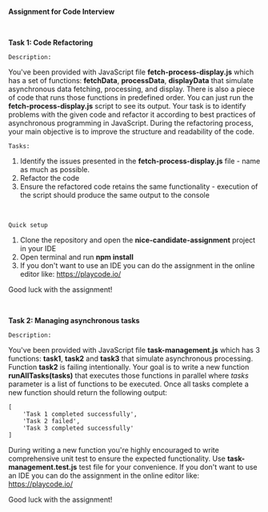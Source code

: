 **Assignment for Code Interview**

&nbsp;
&nbsp;


**Task 1: Code Refactoring**

    Description:
You've been provided with JavaScript file **fetch-process-display.js** which has a set of functions: **fetchData**, **processData**, **displayData**
that simulate asynchronous data fetching, processing, and display. There is also a piece of code that runs those functions in predefined order.
You can just run the **fetch-process-display.js** script to see its output.
Your task is to identify problems with the given code and refactor it according to best practices of asynchronous programming in JavaScript.
During the refactoring process, your main objective is to improve the structure and readability of the code.

    Tasks:
1. Identify the issues presented in the **fetch-process-display.js** file - name as much as possible.
2. Refactor the code
3. Ensure the refactored code retains the same functionality - execution of the script should produce the same output to the console

&nbsp;

    Quick setup
1. Clone the repository and open the **nice-candidate-assignment** project in your IDE
2. Open terminal and run **npm install**
3. If you don't want to use an IDE you can do the assignment in the online editor like: https://playcode.io/

Good luck with the assignment!

&nbsp;
&nbsp;

**Task 2: Managing asynchronous tasks**

    Description:
You've been provided with JavaScript file **task-management.js** which has 3 functions: **task1**, **task2** and **task3**
that simulate asynchronous processing. Function **task2** is failing intentionally. Your goal is to write a new function **runAllTasks(tasks)** that executes those functions in parallel
where *tasks* parameter is a list of functions to be executed.
Once all tasks complete a new function should return the following output:

    [
        'Task 1 completed successfully',
        'Task 2 failed',
        'Task 3 completed successfully'
    ]

During writing a new function you're highly encouraged to write comprehensive unit test to ensure the expected functionality.
Use **task-management.test.js** test file for your convenience.
If you don't want to use an IDE you can do the assignment in the online editor like: https://playcode.io/

Good luck with the assignment!
